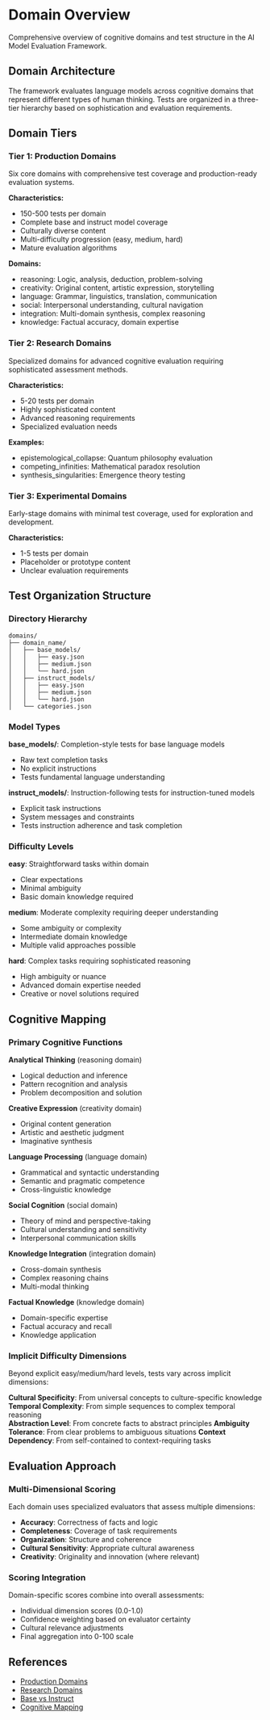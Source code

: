# Domain Overview

Comprehensive overview of cognitive domains and test structure in the AI Model Evaluation Framework.

## Domain Architecture

The framework evaluates language models across cognitive domains that represent different types of human thinking. Tests are organized in a three-tier hierarchy based on sophistication and evaluation requirements.

## Domain Tiers

### Tier 1: Production Domains
Six core domains with comprehensive test coverage and production-ready evaluation systems.

**Characteristics:**
- 150-500 tests per domain
- Complete base and instruct model coverage
- Culturally diverse content
- Multi-difficulty progression (easy, medium, hard)
- Mature evaluation algorithms

**Domains:**
- reasoning: Logic, analysis, deduction, problem-solving
- creativity: Original content, artistic expression, storytelling  
- language: Grammar, linguistics, translation, communication
- social: Interpersonal understanding, cultural navigation
- integration: Multi-domain synthesis, complex reasoning
- knowledge: Factual accuracy, domain expertise

### Tier 2: Research Domains
Specialized domains for advanced cognitive evaluation requiring sophisticated assessment methods.

**Characteristics:**
- 5-20 tests per domain
- Highly sophisticated content
- Advanced reasoning requirements
- Specialized evaluation needs

**Examples:**
- epistemological_collapse: Quantum philosophy evaluation
- competing_infinities: Mathematical paradox resolution
- synthesis_singularities: Emergence theory testing

### Tier 3: Experimental Domains
Early-stage domains with minimal test coverage, used for exploration and development.

**Characteristics:**
- 1-5 tests per domain
- Placeholder or prototype content
- Unclear evaluation requirements

## Test Organization Structure

### Directory Hierarchy
```
domains/
├── domain_name/
│   ├── base_models/
│   │   ├── easy.json
│   │   ├── medium.json
│   │   └── hard.json
│   ├── instruct_models/
│   │   ├── easy.json
│   │   ├── medium.json
│   │   └── hard.json
│   └── categories.json
```

### Model Types

**base_models/**: Completion-style tests for base language models
- Raw text completion tasks
- No explicit instructions
- Tests fundamental language understanding

**instruct_models/**: Instruction-following tests for instruction-tuned models  
- Explicit task instructions
- System messages and constraints
- Tests instruction adherence and task completion

### Difficulty Levels

**easy**: Straightforward tasks within domain
- Clear expectations
- Minimal ambiguity
- Basic domain knowledge required

**medium**: Moderate complexity requiring deeper understanding
- Some ambiguity or complexity
- Intermediate domain knowledge
- Multiple valid approaches possible

**hard**: Complex tasks requiring sophisticated reasoning
- High ambiguity or nuance
- Advanced domain expertise needed
- Creative or novel solutions required

## Cognitive Mapping

### Primary Cognitive Functions

**Analytical Thinking** (reasoning domain)
- Logical deduction and inference
- Pattern recognition and analysis
- Problem decomposition and solution

**Creative Expression** (creativity domain)
- Original content generation
- Artistic and aesthetic judgment
- Imaginative synthesis

**Language Processing** (language domain)
- Grammatical and syntactic understanding
- Semantic and pragmatic competence
- Cross-linguistic knowledge

**Social Cognition** (social domain)  
- Theory of mind and perspective-taking
- Cultural understanding and sensitivity
- Interpersonal communication skills

**Knowledge Integration** (integration domain)
- Cross-domain synthesis
- Complex reasoning chains
- Multi-modal thinking

**Factual Knowledge** (knowledge domain)
- Domain-specific expertise
- Factual accuracy and recall
- Knowledge application

### Implicit Difficulty Dimensions

Beyond explicit easy/medium/hard levels, tests vary across implicit dimensions:

**Cultural Specificity**: From universal concepts to culture-specific knowledge
**Temporal Complexity**: From simple sequences to complex temporal reasoning  
**Abstraction Level**: From concrete facts to abstract principles
**Ambiguity Tolerance**: From clear problems to ambiguous situations
**Context Dependency**: From self-contained to context-requiring tasks

## Evaluation Approach

### Multi-Dimensional Scoring
Each domain uses specialized evaluators that assess multiple dimensions:
- **Accuracy**: Correctness of facts and logic
- **Completeness**: Coverage of task requirements  
- **Organization**: Structure and coherence
- **Cultural Sensitivity**: Appropriate cultural awareness
- **Creativity**: Originality and innovation (where relevant)

### Scoring Integration
Domain-specific scores combine into overall assessments:
- Individual dimension scores (0.0-1.0)
- Confidence weighting based on evaluator certainty
- Cultural relevance adjustments
- Final aggregation into 0-100 scale

## References

- [Production Domains](./production-domains.md)
- [Research Domains](./research-domains.md)  
- [Base vs Instruct](./base-vs-instruct.md)
- [Cognitive Mapping](./cognitive-mapping.md)